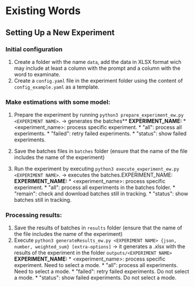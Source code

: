# Existing Words

## Setting Up a New Experiment

### Initial configuration

1. Create a folder with the name `data`, add the data in XLSX format wich may include at least a column with the prompt and a column with the word to examinate.
2. Create a `config.yaml` file in the experiment folder using the content of `config_example.yaml` as a template.

### Make estimations with some model:

1. Prepare the experiment by running `python3 prepare_experiment_ew.py <EXPERIMENT NAME>`. -> generates the batches**
      **EXPERIMENT_NAME:**
         * <experiment_name>: process specific experiment.
         * "all": process all experiments.
         * "failed": retry failed experiments.
         * "status": show failed experiments.

2. Save the batches files in `batches` folder (ensure that the name of the file includes the name of the experiment)

3. Run the experiment by executing `python3 execute_experiment_ew.py <EXPERIMENT NAME>`. ->  executes the batches.EXPERIMENT_NAME:
      **EXPERIMENT_NAME:**
         * <experiment_name>: process specific experiment.
         * "all": process all experiments in the batches folder.
         * "remain": check and download batches still in tracking.
         * "status": show batches still in tracking.

### Processing results:

1. Save the results of batches in `results` folder (ensure that the name of the file includes the name of the experiment)
2. Execute `python3 generateResults_ew.py <EXPERIMENT NAME> {json, number, weighted_sum} [extra-options]` -> it generates a .xlsx with the results of the experiment in the folder `outputs/<EXPERIMENT NAME>`
      **EXPERIMENT_NAME:**
         * <experiment_name>: process specific experiment. Need to select a mode.
         * "all": process all experiments. Need to select a mode.
         * "failed": retry failed experiments. Do not select a mode.
         * "status": show failed experiments. Do not select a mode.

